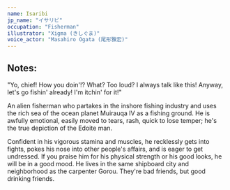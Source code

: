 ```yaml
---
name: Isaribi
jp_name: "イサリビ"
occupation: "Fisherman"
illustrator: "Xigma (きしぐま)"
voice_actor: "Masahiro Ogata (尾形雅宏)"
---
```


## Notes:

"Yo, chief! How you doin'!? What? Too loud? I always talk like this! Anyway, let's go fishin' already! I'm itchin' for it!"

An alien fisherman who partakes in the inshore fishing industry and uses the rich sea of the ocean planet Muirauqa IV as a fishing ground. He is awfully emotional, easily moved to tears, rash, quick to lose temper; he's the true depiction of the Edoite man.

Confident in his vigorous stamina and muscles, he recklessly gets into fights, pokes his nose into other people's affairs, and is eager to get undressed. If you praise him for his physical strength or his good looks, he will be in a good mood. He lives in the same shipboard city and neighborhood as the carpenter Gorou. They're bad friends, but good drinking friends.
